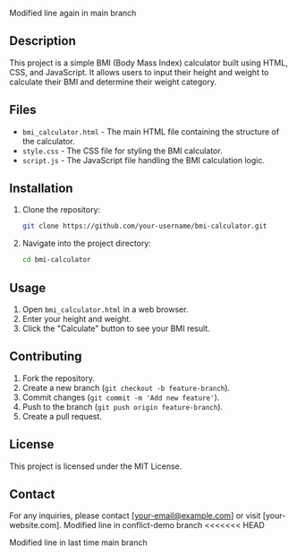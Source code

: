 Modified line again in main branch
## Description
This project is a simple BMI (Body Mass Index) calculator built using HTML, CSS, and JavaScript. It allows users to input their height and weight to calculate their BMI and determine their weight category.

## Files
- `bmi_calculator.html` - The main HTML file containing the structure of the calculator.
- `style.css` - The CSS file for styling the BMI calculator.
- `script.js` - The JavaScript file handling the BMI calculation logic.

## Installation
1. Clone the repository:
   ```bash
   git clone https://github.com/your-username/bmi-calculator.git
   ```
2. Navigate into the project directory:
   ```bash
   cd bmi-calculator
   ```

## Usage
1. Open `bmi_calculator.html` in a web browser.
2. Enter your height and weight.
3. Click the "Calculate" button to see your BMI result.

## Contributing
1. Fork the repository.
2. Create a new branch (`git checkout -b feature-branch`).
3. Commit changes (`git commit -m 'Add new feature'`).
4. Push to the branch (`git push origin feature-branch`).
5. Create a pull request.

## License
This project is licensed under the MIT License.

## Contact
For any inquiries, please contact [your-email@example.com] or visit [your-website.com].
Modified line in conflict-demo branch
<<<<<<< HEAD

Modified line in last time main branch
